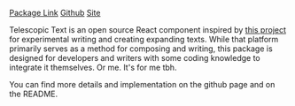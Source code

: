 <p class="links">
    <a href="https://www.npmjs.com/package/react-telescopic-text">Package Link</a>
    <a href="https://github.com/zhaovan/telescopic-text">Github</a>
    <a href="https://telescopic-text.vercel.app/">Site</a>
</p>

Telescopic Text is an open source React component inspired by [this project](https://www.telescopictext.org/) for experimental writing and creating expanding texts. While that platform primarily serves as a method for composing and writing, this package is designed for developers and writers with some coding knowledge to integrate it themselves. Or me. It's for me tbh.

You can find more details and implementation on the github page and on the README.
